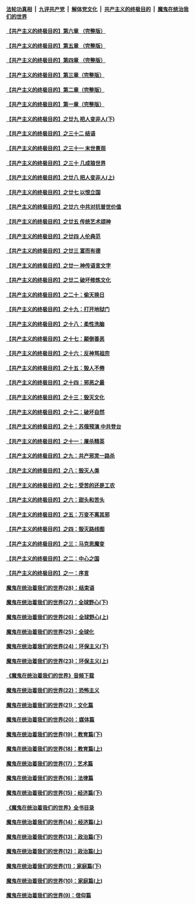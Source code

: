 ####  [法轮功真相](../../../../basic/blob/master/README.md?t=06290431) &nbsp;|&nbsp; [九评共产党](../../../../9ping.md/blob/master/README.md?t=06290431) &nbsp;|&nbsp; [解体党文化](../../../../jtdwh.md/blob/master/README.md?t=06290431)  &nbsp;|&nbsp; [共产主义的终极目的](../../../../gczydzjmd.md/blob/master/README.md?t=06290431) &nbsp;|&nbsp; [魔鬼在统治我们的世界](../../../../mgztzwmdsj.md/blob/master/README.md?t=06290431) 

#### [【共产主义的终极目的】第六章 （完整版）](../pages/nsc422/n11428913.md?t=06290431) 

#### [【共产主义的终极目的】第五章 （完整版）](../pages/nsc422/n11428912.md?t=06290431) 

#### [【共产主义的终极目的】第四章 （完整版）](../pages/nsc422/n11428907.md?t=06290431) 

#### [【共产主义的终极目的】第三章（完整版）](../pages/nsc422/n11428848.md?t=06290431) 

#### [【共产主义的终极目的】第二章（完整版）](../pages/nsc422/n11428831.md?t=06290431) 

#### [【共产主义的终极目的】第一章（完整版）](../pages/nsc422/n11417651.md?t=06290431) 

#### [【共产主义的终极目的】之廿九 把人变非人(下)](../pages/nsc422/n11344140.md?t=06290431) 

#### [【共产主义的终极目的】之三十二 结语](../pages/nsc422/n11360535.md?t=06290431) 

#### [【共产主义的终极目的】之三十一 末世景观](../pages/nsc422/n11351129.md?t=06290431) 

#### [【共产主义的终极目的】之三十 几成狼世界](../pages/nsc422/n11348280.md?t=06290431) 

#### [【共产主义的终极目的】之廿八 把人变非人(上)](../pages/nsc422/n11340492.md?t=06290431) 

#### [【共产主义的终极目的】之廿七 以恨立国](../pages/nsc422/n11336944.md?t=06290431) 

#### [【共产主义的终极目的】之廿六 中共对抗普世价值](../pages/nsc422/n11324785.md?t=06290431) 

#### [【共产主义的终极目的】之廿五 传统艺术颂神](../pages/nsc422/n11296396.md?t=06290431) 

#### [【共产主义的终极目的】之廿四 人伦典范](../pages/nsc422/n11296397.md?t=06290431) 

#### [【共产主义的终极目的】之廿三 富而有德](../pages/nsc422/n11283598.md?t=06290431) 

#### [【共产主义的终极目的】之廿一 神传语言文字](../pages/nsc422/n11263265.md?t=06290431) 

#### [【共产主义的终极目的】之廿二 破坏修炼文化](../pages/nsc422/n11245728.md?t=06290431) 

#### [【共产主义的终极目的】之二十：偷天换日](../pages/nsc422/n11238846.md?t=06290431) 

#### [【共产主义的终极目的】之十九：打开地狱门](../pages/nsc422/n11206376.md?t=06290431) 

#### [【共产主义的终极目的】之十八：柔性洗脑](../pages/nsc422/n11199994.md?t=06290431) 

#### [【共产主义的终极目的】之十七：颠倒善恶](../pages/nsc422/n11179782.md?t=06290431) 

#### [【共产主义的终极目的】之十六：反神骂祖宗](../pages/nsc422/n11166798.md?t=06290431) 

#### [【共产主义的终极目的】之十五：毁人不倦](../pages/nsc422/n11166792.md?t=06290431) 

#### [【共产主义的终极目的】之十四：邪恶之最](../pages/nsc422/n11150249.md?t=06290431) 

#### [【共产主义的终极目的】之十三：毁灭文化](../pages/nsc422/n11135227.md?t=06290431) 

#### [【共产主义的终极目的】之十二：破坏自然](../pages/nsc422/n11135214.md?t=06290431) 

#### [【共产主义的终极目的】之十：苏俄预演 中共登台](../pages/nsc422/n11118424.md?t=06290431) 

#### [【共产主义的终极目的】之十一：屠杀精英](../pages/nsc422/n11118442.md?t=06290431) 

#### [【共产主义的终极目的】之九：共产邪灵一路杀](../pages/nsc422/n11114139.md?t=06290431) 

#### [【共产主义的终极目的】之八：毁灭人类](../pages/nsc422/n11108503.md?t=06290431) 

#### [【共产主义的终极目的】之七：受苦的还是工农](../pages/nsc422/n11101809.md?t=06290431) 

#### [【共产主义的终极目的】之六：甜头和苦头](../pages/nsc422/n11096971.md?t=06290431) 

#### [【共产主义的终极目的】之五：万变不离其邪](../pages/nsc422/n11091285.md?t=06290431) 

#### [【共产主义的终极目的】之四：毁灭路线图](../pages/nsc422/n11086284.md?t=06290431) 

#### [【共产主义的终极目的】之三：马克思魔变](../pages/nsc422/n11061941.md?t=06290431) 

#### [【共产主义的终极目的】之二：中心之国](../pages/nsc422/n11047728.md?t=06290431) 

#### [【共产主义的终极目的】之一：序言](../pages/nsc422/n11086077.md?t=06290431) 

#### [魔鬼在统治着我们的世界(28)：结束语](../pages/nsc422/n10936246.md?t=06290431) 

#### [魔鬼在统治着我们的世界(27)：全球野心(下)](../pages/nsc422/n10928319.md?t=06290431) 

#### [魔鬼在统治着我们的世界(26)：全球野心(上)](../pages/nsc422/n10900318.md?t=06290431) 

#### [魔鬼在统治着我们的世界(25)：全球化](../pages/nsc422/n10788205.md?t=06290431) 

#### [魔鬼在统治着我们的世界(24)：环保主义(下)](../pages/nsc422/n10695307.md?t=06290431) 

#### [魔鬼在统治着我们的世界(23)：环保主义(上)](../pages/nsc422/n10688613.md?t=06290431) 

#### [《魔鬼在统治着我们的世界》音频下载](../pages/nsc422/n10635553.md?t=06290431) 

#### [魔鬼在统治着我们的世界(22)：恐怖主义](../pages/nsc422/n10614727.md?t=06290431) 

#### [魔鬼在统治着我们的世界(21)：文化篇](../pages/nsc422/n10597706.md?t=06290431) 

#### [魔鬼在统治着我们的世界(20)：媒体篇](../pages/nsc422/n10586579.md?t=06290431) 

#### [魔鬼在统治着我们的世界(19)：教育篇(下)](../pages/nsc422/n10564808.md?t=06290431) 

#### [魔鬼在统治着我们的世界(18)：教育篇(上)](../pages/nsc422/n10526970.md?t=06290431) 

#### [魔鬼在统治着我们的世界(17)：艺术篇](../pages/nsc422/n10499093.md?t=06290431) 

#### [魔鬼在统治着我们的世界(16)：法律篇](../pages/nsc422/n10485969.md?t=06290431) 

#### [魔鬼在统治着我们的世界(15)：经济篇(下)](../pages/nsc422/n10469975.md?t=06290431) 

#### [《魔鬼在统治着我们的世界》全书目录](../pages/nsc422/n10464261.md?t=06290431) 

#### [魔鬼在统治着我们的世界(14)：经济篇(上)](../pages/nsc422/n10457370.md?t=06290431) 

#### [魔鬼在统治着我们的世界(13)：政治篇(下)](../pages/nsc422/n10448270.md?t=06290431) 

#### [魔鬼在统治着我们的世界(12)：政治篇(上)](../pages/nsc422/n10444576.md?t=06290431) 

#### [魔鬼在统治着我们的世界(11)：家庭篇(下)](../pages/nsc422/n10440961.md?t=06290431) 

#### [魔鬼在统治着我们的世界(10)：家庭篇(上)](../pages/nsc422/n10435448.md?t=06290431) 

#### [魔鬼在统治着我们的世界(9)：信仰篇](../pages/nsc422/n10432159.md?t=06290431) 

